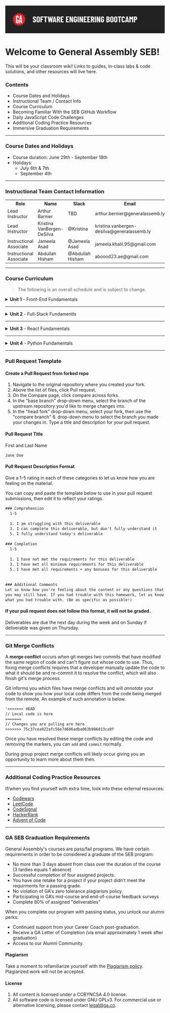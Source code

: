 ![General Assembly](./assets/hero.png)

# Welcome to General Assembly SEB!

This will be your classroom wiki! Links to guides, in-class labs & code solutions, and other resources will live here.

### Contents

- Course Dates and Holidays
- Instructional Team / Contact Info
- Course Curriculum
- Becoming Familiar With the SEB GitHub Workflow
- Daily JavaScript Code Challenges
- Additional Coding Practice Resources
- Immersive Graduation Requirements

***
### Course Dates and Holidays

- Course duration: June 29th - September 18th
- Holidays:
  - July 6th & 7th
  - September 4th

***
### Instructional Team Contact Information

<table>
  <tr>
    <th> Role </th><th> Name </th> <th>Slack </th> <th>Email </th>
  </tr>
  <tr>
    <td> Lead Instructor </td> <td> Arthur Barnier </td><td> TBD </td><td> arthur.bernier@generalassemb.ly </td>
  </tr>
  <tr>
    <td> Lead Instructor </td> <td> Kristina VanBergen-DeSilva </td><td> @Kristina </td><td> kristina.vanbergen-desilva@generalassemb.ly </td>
  </tr>
  <tr>
    <td> Instructional Associate </td> <td> Jameela Asad </td><td> @Jameela Asad </td><td> jameela.khalil.95@gmail.com </td>
  </tr>
  <tr>
    <td> Instructional Associate </td> <td> Abdullah Hisham </td><td> @Abdullah Hisham </td><td> aboood23.ae@gmail.com </td>
  </tr>
</table>

***
### Course Curriculum

> The following is an overall schedule and is subject to change.

<details><summary><strong>Unit 1</strong> - Front-End Fundamentals </summary>
<br>
<p>Unit 1 will cover the fundamentals of web development, including Git and GitHub, the command line interface (CLI), HTML, CSS, JavaScript, and DOM events.</p>

<ul type="none">
  <li><details>
    <summary><strong>Week 1</strong></summary>
    <table>
        <thead>
            <tr>
            <th>Sunday</th>
            <th>Monday</th>
            <th>Tuesday</th>
            <th>Wednesday</th>
            <th>Thursday</th>
            </tr>
        </thead>
        <tbody>
            <tr>
            <td>Installfest <a href=""></a></td>
            <td>Intro to HTML <a href=""></a></td>
            <td>Intro to JavaScript Functions <a href=""></a></td>
            <td>Intro to JavaScript Arrays <a href=""></a></td>
            <td>Intro to the DOM <a href=""></a></td>
            </tr>
            <tr>
            <td>Intro to the CLI <a href=""></a></td>
            <td>Intro to CSS <a href=""></a></td>
            <td>Intro to JavaScript Functions Lab <a href=""></a></td>
            <td>Intro to JavaScript Arrays Lab <a href=""></a></td>
            <td>DOM Events <a href=""></a></td>
            </tr>
            <tr>
            <td>Intro to the CLI Lab <a href=""></a></td>
            <td>Intro to JavaScript <a href=""></a></td>
            <td>JavaScript Scope <a href=""></a></td>
            <td>Intro to JavaScript Objects <a href=""></a></td>
            <td>DOM Events Lab <a href=""></a></td>
            </tr>
            <tr>
            <td>Intro to Git and GitHub <a href=""></a></td>
            <td>Javascript Control Flow <a href=""></a></td>
            <td>MDN <a href=""></a></td>
            <td>Intro to JavaScript Objects Lab <a href=""></a></td>
            <td>JavaScript Browser Game - Rock, Paper, Scissors <a href=""></a></td>
            </tr>
            <tr>
            <td></td>
            <td></td>
            <td></td>
            <td>JavaScript Browser Game - Tamagotchi Lab <a href=""></a></td>
            <td>JavaScript Browser Game - Tic-Tac-Toe Lab <a href=""></a></td>
            </tr>
        </tbody>
        </table>
  </details></li>

  ___
  <li><details>
    <summary><strong>Week 2</strong></summary>
      <table>
        <thead>
            <tr>
            <th>Sunday</th>
            <th>Monday</th>
            <th>Tuesday</th>
            <th>Wednesday</th>
            <th>Thursday</th>
            </tr>
        </thead>
        <tbody>
            <tr>
            <td>Intermediate CSS <a href=""></a></td>
            <td>CSS Grid <a href=""></a></td>
            <td>Javascript Array Iterator Methods <a href=""></a></td>
            <td>Intro to Markdown Lab <a href=""></a></td>
            <td>Playing Audio in the Browser <a href=""></a></td>
            </tr>
            <tr>
            <td>Flexbox <a href=""></a></td>
            <td>Responsive Design <a href=""></a></td>
            <td>Javascript Array Iterator Methods Lab <a href=""></a></td>
            <td>JavaScript's Built-in Objects and Classes <a href=""></a></td>
            <td>Playing Audio in the Browser Starter Code <a href=""></a></td>
            </tr>
            <tr>
            <td>Flexbox Lab <a href=""></a></td>
            <td>Leveraging Generative AI Tools for Software Engineers <a href=""></a></td>
            <td>Intro to Accessibility <a href=""></a></td>
            <td>Intro to JavaScript Classes <a href=""></a></td>
            <td>Card Game Starter <a href=""></a></td>
            </tr>
            <tr>
            <td></td>
            <td></td>
            <td></td>
            <td></td>
            <td>Card Game Starter Code <a href=""></a></td>
            </tr>
        </tbody>
      </table>

  </details></li>

  ___
  <li><details><summary><strong>Week 3</strong></summary>
    Unit 1 Project
  </details></li>
</details>

___
<details><summary><strong>Unit 2</strong> - Full-Stack Fundamentls </summary>
<br>
<p>Unit 2 will introduce backend development using Express and Node, covering RESTful routing, MongoDB, full CRUD operations, data relationships, ERDs, and user authentication.</p>
<ul type="none">

  <li><details><summary><strong>Week 4</strong></summary>
    TBD
  </details></li>

  ___
  <li><details><summary><strong>Week 5</strong></summary>
    TBD
  </details></li>

  ___
  <li><details><summary><strong>Week 6</strong></summary>
    Unit 2 Project
  </details></li>

</details>


___
<details><summary><strong>Unit 3</strong> - React Fundamentals </summary>
<br>
<p>Unit 3 will focus on frontend development with React, exploring components, state management, forms, hooks, client-side routing, building APIs, and user authentication.</p>

<ul type="none">

  <li><details><summary><strong>Week 7</strong></summary>
    TBD
  </details></li>

  ___
  <li><details><summary><strong>Week 8</strong></summary>
    TBD
  </details></li>

  ___
  <li><details><summary><strong>Week 9</strong></summary>
    Unit 3 Project
  </details></li>

</details>

___
<details><summary><strong>Unit 4</strong> -  Python Fundamentals </summary>
<br>
<p>Unit 4 will dive into Python-based web development, including PostgreSQL, Django, and Flask, while reinforcing user authentication and key computer science fundamentals.</p>

<ul type="none">

  <li><details><summary><strong>Week 10</strong></summary>
    TBD
  </details></li>

  ___
  <li><details><summary><strong>Week 11</strong></summary>
    TBD
  </details></li>

  ___
  <li><details><summary><strong>Week 12</strong></summary>
    Unit 4 Project
  </details></li>

</details>


***
### Pull Request Template

#### Create a Pull Request from forked repo

1. Navigate to the original repository where you created your fork.
2. Above the list of files, click Pull request.
3. On the Compare page, click compare across forks.
4. In the "base branch" drop-down menu, select the branch of the upstream repository you'd like to merge changes into.
5. In the "head fork" drop-down menu, select your fork, then use the "compare branch" 6. drop-down menu to select the branch you made your changes in.
Type a title and description for your pull request.

#### Pull Request Title
First and Last Name
```
Jane Doe
```

#### Pull Request Description Format
Give a 1-5 rating in each of these categories to let us know how you are feeling on the material.

You can copy and paste the template below to use in your pull request submissions, then edit it to reflect your ratings.
```
### Comprehension
  1-5

  1. I am struggling with this deliverable
  3. I can complete this deliverable, but don't fully understand it
  5. I fully understand today's deliverable

### Completion
  1-5

  1. I have not met the requirements for this deliverable
  3. I have met all minimum requirements for this deliverable
  5. I have met all requirements + any bonuses for this deliverable


### Additional Comments
Let us know how you're feeling about the content or any questions that you may still have. If you had trouble with this homework, let us know what you had trouble with. (Be as specific as possible!)
```

#### If your pull request does not follow this format, it will not be graded.
Deliverables are due the next day during the week and on Sunday if deliverable was given on Thursday.

***
### Git Merge Conflicts

A **merge conflict** occurs when git merges two commits that have modified the same region of code and can't figure out whose code to use. Thus, fixing merge conflicts requires that a developer manually update the code to what it should be and re-commit it to resolve the conflict, which will also finish git's merge process.

Git informs you which files have merge conflicts and will _annotate_ your code to show you how your local code differs from the code being merged from the remote. An example of such annotation is below.

```
'<<<<<<< HEAD
// Local code is here
=======
// Changes you are pulling are here
>>>>>>> 75c37cea922afc56e7d686adba063b986013ca9f
```

Once you have resolved these merge conflicts by editing the code and removing the markers, you can `add` and `commit` normally.

During group project merge conflicts will likely occur giving you an opportunity to learn more about them then.

***
### Additional Coding Practice Resources

If/when you find yourself with extra time, look into these external resources:

- [Codewars](https://www.codewars.com/)
- [LeetCode](https://www.leetcode.com/)
- [CodeSignal](https://codesignal.com/)
- [HackerRank](https://www.hackerrank.com/)
- [Advent of Code](https://adventofcode.com/)

***
### GA SEB Graduation Requirements

General Assembly's courses are pass/fail programs. We have certain requirements in order to be considered a graduate of the SEB program:

- No more than 3 days absent from class over the duration of the course (3 tardies equals 1 absence)
- Successful completion of four assigned projects.
- You have one retake for a project if your project didn't meet the requirments for a passing grade.
- No violation of GA's zero tolerance plagiarism policy.
- Participating in GA’s mid-course and end-of-course feedback surveys
- Complete 80% of assigned "deliverables"

When you complete our program with passing status, you unlock our alumni perks:

- Continued support from your Career Coach post-graduation.
- Receive a GA Letter of Completion (via email approximately 1 week after graduation)
- Access to our Alumni Community.

#### Plagiarism

Take a moment to refamiliarize yourself with the
[Plagiarism policy](./plagiarism.md).
Plagiarized work will not be accepted.


#### License

1.  All content is licensed under a CC­BY­NC­SA 4.0 license.
2.  All software code is licensed under GNU GPLv3. For commercial use or alternative licensing, please contact legal@ga.co.